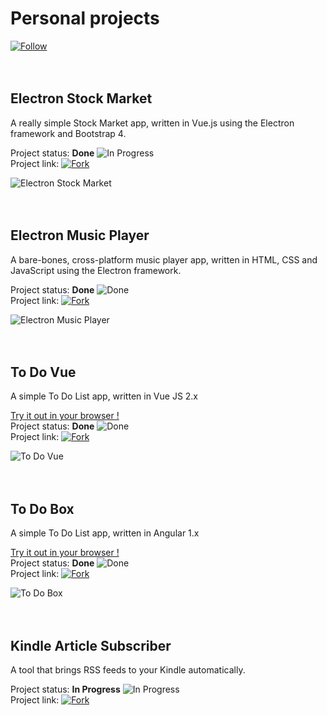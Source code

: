 # Personal projects  
[![Follow](https://vicentiubacioiu.github.io/img/follow.png)](https://github.com/vicentiubacioiu)  
<br><br/>
## Electron Stock Market
A really simple Stock Market app, written in Vue.js using the Electron framework and Bootstrap 4.

Project status: **Done** ![In Progress](https://vicentiubacioiu.github.io/img/done.png)  
Project link: [![Fork](https://vicentiubacioiu.github.io/img/fork.png)](https://github.com/VicentiuBacioiu/electron-stock-market)  
  
![Electron Stock Market](https://vicentiubacioiu.github.io/img/stocks.PNG)  
<br><br/>
## Electron Music Player
A bare-bones, cross-platform music player app, written in HTML, CSS and JavaScript using the Electron framework.

Project status: **Done** ![Done](https://vicentiubacioiu.github.io/img/done.png)  
Project link: [![Fork](https://vicentiubacioiu.github.io/img/fork.png)](https://github.com/VicentiuBacioiu/electron-music-player)

![Electron Music Player](https://vicentiubacioiu.github.io/img/player.png)  
<br><br/>
## To Do Vue
A simple To Do List app, written in Vue JS 2.x

[Try it out in your browser !](https://vicentiubacioiu.github.io/todo-vue)  
Project status: **Done** ![Done](https://vicentiubacioiu.github.io/img/done.png)  
Project link: [![Fork](https://vicentiubacioiu.github.io/img/fork.png)](https://github.com/VicentiuBacioiu/todo-vue)

![To Do Vue](https://vicentiubacioiu.github.io/img/todovue.png)  
<br><br/>
## To Do Box
A simple To Do List app, written in Angular 1.x

[Try it out in your browser !](https://vicentiubacioiu.github.io/todobox)  
Project status: **Done** ![Done](https://vicentiubacioiu.github.io/img/done.png)  
Project link: [![Fork](https://vicentiubacioiu.github.io/img/fork.png)](https://github.com/VicentiuBacioiu/todobox)

![To Do Box](https://vicentiubacioiu.github.io/img/todobox.png)  
<br><br/>
## Kindle Article Subscriber
A tool that brings RSS feeds to your Kindle automatically.

Project status: **In Progress** ![In Progress](https://vicentiubacioiu.github.io/img/progress.png)  
Project link: [![Fork](https://vicentiubacioiu.github.io/img/fork.png)](https://github.com/VicentiuBacioiu/kindle-article-subscriber)
